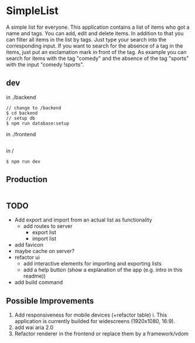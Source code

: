 # SimpleList
A simple list for everyone.
This application contains a list of items who got a name and tags. You can add, edit and delete items.
In addition to that you can filter all items in the list by tags. Just type your search into the corresponding input.
If you want to search for the absence of a tag in the items, just put an exclamation mark in front of the tag.
As example you can search for items with the tag "comedy" and the absence of the tag "sports" with the input "comedy !sports".

## dev
in ./backend
```
// change to /backend
$ cd backend
// setup db
$ npm run database:setup
```
in ./frontend
```
```

in /
```
$ npm run dev
```

## Production
```
```

## TODO
- Add export and import from an actual list as functionality
  - add routes to server
    - export list
    - import list
- add favicon
- maybe cache on server?
- refactor ui
  - add interactive elements for importing and exporting lists
  - add a help button (show a explanation of the app (e.g. intro in this readme))
- add build command

## Possible Improvements
1. Add responsiveness for mobile devices (+refactor table)
  i. This application is currently builded for widescreens (1920x1080, 16:9).
2. add wai aria 2.0
3. Refactor renderer in the frontend or replace them by a framework/vdom